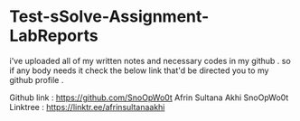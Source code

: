 # Test-sSolve-Assignment-LabReports
i've uploaded all of my written notes and necessary codes in my github . so if any body needs it check the below link that'd be directed you to my github profile .

Github link : https://github.com/SnoOpWo0t
Afrin Sultana Akhi
SnoOpWo0t
Linktree : https://linktr.ee/afrinsultanaakhi
